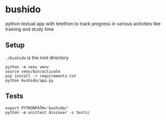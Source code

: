 # bushido
python textual app with telethon to track progress in various activities like training and study time

## Setup
`./bushido` is the root directory

```
python -m venv venv 
source venv/bin/activate
pip install -r requirements.txt
python bushido/app.py
```

## Tests
```
export PYTHONPATH='bushido/'
python -m unittest discover -s tests/
```